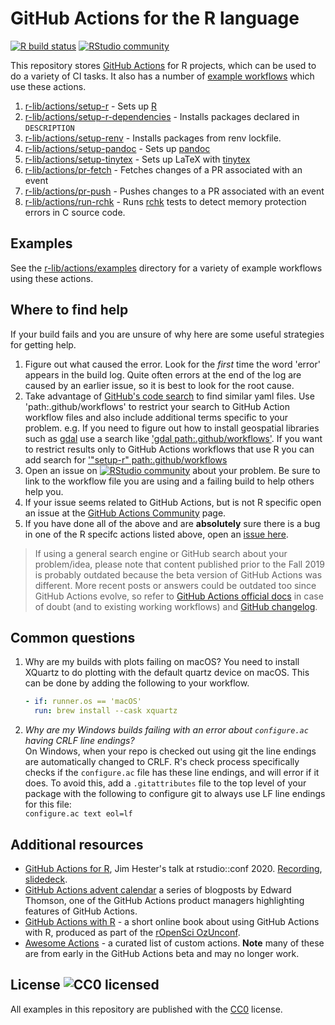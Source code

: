 # GitHub Actions for the R language

[![R build status](https://github.com/r-lib/actions/workflows/R-CMD-check/badge.svg)](https://github.com/r-lib/actions/actions?workflow=R-CMD-check)
[![RStudio community](https://img.shields.io/badge/community-github--actions-blue?style=social&logo=rstudio&logoColor=75AADB)](https://community.rstudio.com/new-topic?category=Package%20development&tags=github-actions)

This repository stores [GitHub Actions](https://github.com/features/actions)
for R projects, which can be used to do a variety of CI tasks. It also has a
number of [example workflows](https://github.com/r-lib/actions/tree/master/examples) which use
these actions.

1. [r-lib/actions/setup-r](https://github.com/r-lib/actions/tree/master/setup-r) - Sets up [R](https://r-project.org)
1. [r-lib/actions/setup-r-dependencies](https://github.com/r-lib/actions/tree/master/setup-r-dependencies) - Installs packages declared in `DESCRIPTION`
1. [r-lib/actions/setup-renv](https://github.com/r-lib/actions/tree/master/setup-renv) - Installs packages from renv lockfile.
1. [r-lib/actions/setup-pandoc](https://github.com/r-lib/actions/tree/master/setup-pandoc) - Sets up [pandoc](https://pandoc.org/)
1. [r-lib/actions/setup-tinytex](https://github.com/r-lib/actions/tree/master/setup-tinytex) - Sets up LaTeX with [tinytex](https://yihui.name/tinytex)
1. [r-lib/actions/pr-fetch](https://github.com/r-lib/actions/tree/master/pr-fetch) - Fetches changes of a PR associated with an event
1. [r-lib/actions/pr-push](https://github.com/r-lib/actions/tree/master/pr-push) - Pushes changes to a PR associated with an event
1. [r-lib/actions/run-rchk](https://github.com/r-lib/actions/tree/master/run-rchk) - Runs [rchk](https://github.com/kalibera/rchk) tests to detect memory protection errors in C source code.

## Examples

See the [r-lib/actions/examples](https://github.com/r-lib/actions/tree/master/examples) directory
for a variety of example workflows using these actions.

## Where to find help

If your build fails and you are unsure of why here are some useful strategies for getting help.

1. Figure out what caused the error. Look for the _first_ time the word
   'error' appears in the build log. Quite often errors at the end of the log are caused
   by an earlier issue, so it is best to look for the root cause.
1. Take advantage of [GitHub's code search](https://github.com/search?q=path%3A.github%2Fworkflows) to find similar yaml files.
   Use 'path:.github/workflows' to restrict your search to GitHub Action workflow files and also include additional terms specific to your problem.
   e.g. If you need to figure out how to install geospatial libraries such as [gdal](https://gdal.org/) use a search like ['gdal path:.github/workflows'](https://github.com/search?q=gdal+path%3A.github%2Fworkflows).
   If you want to restrict results only to GitHub Actions workflows that use R you can add search for ['"setup-r" path:.github/workflows](https://github.com/search?q=%22setup-r%22+path%3A.github%2Fworkflows)
1. Open an issue on [![RStudio
   community](https://img.shields.io/badge/community-github--actions-blue?style=social&logo=rstudio&logoColor=75AADB)](https://community.rstudio.com/new-topic?category=Package%20development&tags=github-actions)
   about your problem. Be sure to link to the workflow file you are using and a
   failing build to help others help you.
1. If your issue seems related to GitHub Actions, but is not R specific open an
   issue at the [GitHub Actions
   Community](https://github.community/t5/GitHub-Actions/bd-p/actions) page.
1. If you have done all of the above and are __absolutely__ sure there is a bug
   in one of the R specifc actions listed above, open an [issue
   here](https://github.com/r-lib/actions/issues/new/choose).
   
> If using a general search engine or GitHub search about your problem/idea, please note that content published prior to the Fall 2019 is probably outdated because the beta version of GitHub Actions was different. More recent posts or answers could be outdated too since GitHub Actions evolve, so refer to [GitHub Actions official docs](https://help.github.com/en/actions) in case of doubt (and to existing working workflows) and [GitHub changelog](https://github.blog/changelog/).

## Common questions

1. Why are my builds with plots failing on macOS?
  You need to install XQuartz to do plotting with the default quartz device on macOS. This can be done by adding the following to your workflow.
    ```yaml
    - if: runner.os == 'macOS'
      run: brew install --cask xquartz
    ```

1. *Why are my Windows builds failing with an error about `configure.ac` having CRLF line endings?*\
  On Windows, when your repo is checked out using git the line endings are automatically changed to CRLF. R's check process specifically checks if the `configure.ac` file has these line endings, and will error if it does. To avoid this, add a `.gitattributes` file to the top level of your package with the following to configure git to always use LF line endings for this file: \
  `configure.ac text eol=lf`
  

## Additional resources

- [GitHub Actions for R](https://www.jimhester.com/talk/2020-rsc-github-actions/), Jim Hester's talk at rstudio::conf 2020. [Recording](https://resources.rstudio.com/rstudio-conf-2020/azure-pipelines-and-github-actions-jim-hester), [slidedeck](https://speakerdeck.com/jimhester/github-actions-for-r).
- [GitHub Actions advent calendar](https://www.edwardthomson.com/blog/github_actions_advent_calendar.html) a series of blogposts by Edward Thomson, one of the GitHub Actions product managers
  highlighting features of GitHub Actions.
- [GitHub Actions with R](https://ropenscilabs.github.io/actions_sandbox/) - a short online book about using GitHub Actions with R, produced as part of the [rOpenSci OzUnconf](https://ozunconf19.ropensci.org/).
- [Awesome Actions](https://github.com/sdras/awesome-actions#awesome-actions---) - a curated list of custom actions. **Note** many of these are from early in the GitHub Actions beta and may no longer work.

## License ![CC0 licensed](https://img.shields.io/github/license/r-lib/actions)

All examples in this repository are published with the [CC0](./LICENSE) license.
